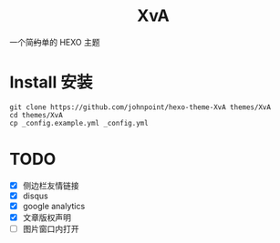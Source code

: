 # <div align="center">XvA</div>

一个简~~约~~单的 HEXO 主题

# Install 安装

```
git clone https://github.com/johnpoint/hexo-theme-XvA themes/XvA
cd themes/XvA
cp _config.example.yml _config.yml
```
# TODO

- [x] 侧边栏友情链接
- [x] disqus
- [x] google analytics
- [x] 文章版权声明
- [ ] 图片窗口内打开
